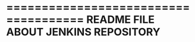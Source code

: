 =====================================
README FILE ABOUT JENKINS REPOSITORY 
=====================================
